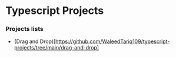 # Typescript Projects

### Projects lists

- (Drag and Drop)[https://github.com/WaleedTariq109/typescript-projects/tree/main/drag-and-drop]
